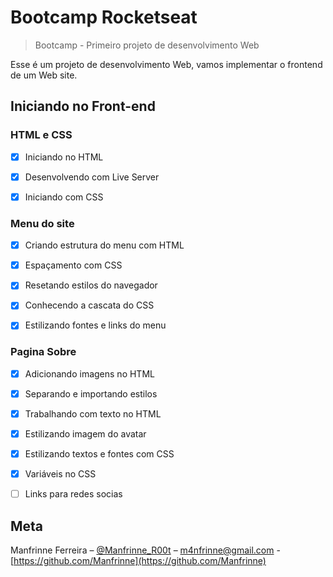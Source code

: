 
# Bootcamp Rocketseat

> Bootcamp - Primeiro projeto de desenvolvimento Web

Esse é um projeto de desenvolvimento Web, vamos implementar o frontend de um Web site.

## Iniciando no Front-end

### HTML e CSS

- [x] Iniciando no HTML

- [x] Desenvolvendo com Live Server

- [x] Iniciando com CSS

### Menu do site

- [x] Criando estrutura do menu com HTML

- [x] Espaçamento com CSS

- [x] Resetando estilos do navegador

- [x] Conhecendo a cascata do CSS

- [x] Estilizando fontes e links do menu

### Pagina Sobre

- [x] Adicionando imagens no HTML

- [x] Separando e importando estilos

- [x] Trabalhando com texto no HTML

- [x] Estilizando imagem do avatar

- [x] Estilizando textos e fontes com CSS

- [x] Variáveis no CSS

- [ ] Links para redes socias


## Meta

Manfrinne Ferreira – [@Manfrinne_R00t](https://twitter.com/Manfrinne_R00t) – m4nfrinne@gmail.com - [https://github.com/Manfrinne](https://github.com/Manfrinne)
